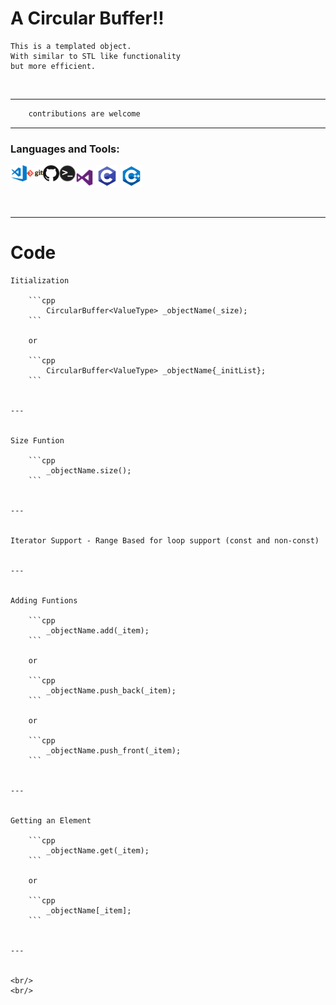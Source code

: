 # A Circular Buffer!!
    This is a templated object.
    With similar to STL like functionality
    but more efficient.

<br/>


---

```cpp
    contributions are welcome
```

---


### Languages and Tools:

<a title="Visual Studio"><img src="https://github.com/Eshanatnight/Eshanatnight/blob/master/icons/visual-studio.png" height=30/> </a>
<img align="left" alt="Visual Studio Code" width="26px" src="https://raw.githubusercontent.com/github/explore/80688e429a7d4ef2fca1e82350fe8e3517d3494d/topics/visual-studio-code/visual-studio-code.png" />
<img align="left" alt="Git" width="26px" img src="https://raw.githubusercontent.com/github/explore/80688e429a7d4ef2fca1e82350fe8e3517d3494d/topics/git/git.png" />
<img align="left" alt="GitHub" width="26px" src="https://raw.githubusercontent.com/github/explore/78df643247d429f6cc873026c0622819ad797942/topics/github/github.png" />
<a title="C"><img src="https://github.com/Eshanatnight/Eshanatnight/blob/master/icons/c.png" height=35 /> </a>
<a title="C++"><img src="https://github.com/Eshanatnight/Eshanatnight/blob/master/icons/cpp.png" height=35/> </a>
<img align="left" alt="Terminal" width="26px" src="https://raw.githubusercontent.com/github/explore/80688e429a7d4ef2fca1e82350fe8e3517d3494d/topics/terminal/terminal.png" />

<br/>


---

# Code

    Iitialization

        ```cpp
            CircularBuffer<ValueType> _objectName(_size);
        ```

        or

        ```cpp
            CircularBuffer<ValueType> _objectName{_initList};
        ```


    ---


    Size Funtion

        ```cpp
            _objectName.size();
        ```


    ---


    Iterator Support - Range Based for loop support (const and non-const)


    ---


    Adding Funtions

        ```cpp
            _objectName.add(_item);
        ```

        or

        ```cpp
            _objectName.push_back(_item);
        ```

        or

        ```cpp
            _objectName.push_front(_item);
        ```


    ---


    Getting an Element

        ```cpp
            _objectName.get(_item);
        ```

        or

        ```cpp
            _objectName[_item];
        ```


    ---


    <br/>
    <br/>